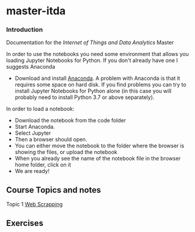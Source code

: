 # master-itda


### Introduction
Documentation for the *Internet of Things and Data Analytics* Master

In order to use the notebooks you need some environment that allows you loading Jupyter Notebooks for Python. If you don't already have one I suggests Anaconda


- Download and install [Anaconda](https://www.anaconda.com/products/individual). A problem with Anaconda is that it requires some space on hard disk. If you find problems you can try to install Jupyter Notebooks for Python alone (in this case you will probably need to install Python 3.7 or above separately).

In order to load a notebook:

- Download the notebook from the code folder
- Start Anaconda. 
- Select Jupyter
- Then a browser should open. 
- You can either move the notebook to the folder where the browser is showing the files, or upload the notebook
- When you already see the name of the notebook file in the browser home folder, click on it
- We are ready!


## Course Topics and notes

Topic 1 [Web Scrapping](https://raw.githubusercontent.com/RafaelCaballero/master-itda/main/notes/webscraping_en.pdf)


## Exercises

